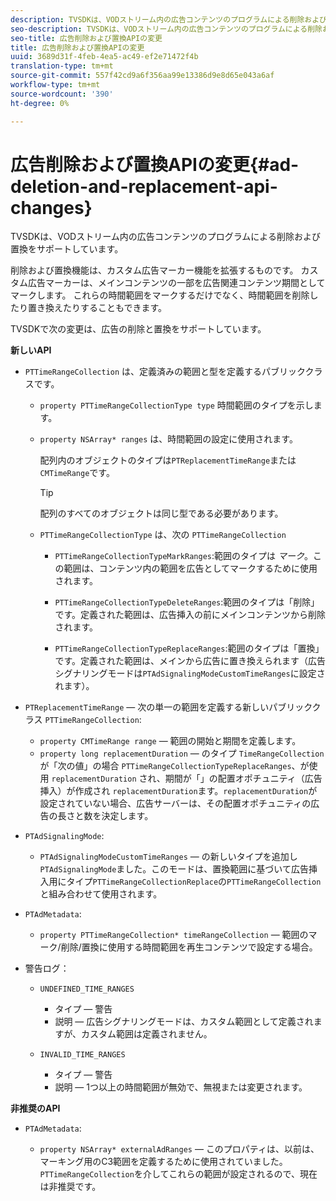 ```yaml
---
description: TVSDKは、VODストリーム内の広告コンテンツのプログラムによる削除および置換をサポートしています。
seo-description: TVSDKは、VODストリーム内の広告コンテンツのプログラムによる削除および置換をサポートしています。
seo-title: 広告削除および置換APIの変更
title: 広告削除および置換APIの変更
uuid: 3689d31f-4feb-4ea5-ac49-ef2e71472f4b
translation-type: tm+mt
source-git-commit: 557f42cd9a6f356aa99e13386d9e8d65e043a6af
workflow-type: tm+mt
source-wordcount: '390'
ht-degree: 0%

---
```



# 広告削除および置換APIの変更{#ad-deletion-and-replacement-api-changes}

TVSDKは、VODストリーム内の広告コンテンツのプログラムによる削除および置換をサポートしています。

削除および置換機能は、カスタム広告マーカー機能を拡張するものです。 カスタム広告マーカーは、メインコンテンツの一部を広告関連コンテンツ期間としてマークします。 これらの時間範囲をマークするだけでなく、時間範囲を削除したり置き換えたりすることもできます。

<!--<a id="section_7A90BFE99F1A4D908D6DDB0B49FA1199"></a>-->

TVSDKで次の変更は、広告の削除と置換をサポートしています。

**新しいAPI**

* `PTTimeRangeCollection` は、定義済みの範囲と型を定義するパブリッククラスです。

   * `property PTTimeRangeCollectionType type` 時間範囲のタイプを示します。
   * `property NSArray* ranges` は、時間範囲の設定に使用されます。

      配列内のオブジェクトのタイプは`PTReplacementTimeRange`または`CMTimeRange`です。

      >[!TIP]
      >
      >配列のすべてのオブジェクトは同じ型である必要があります。

   * `PTTimeRangeCollectionType` は、次の `PTTimeRangeCollection`

      * `PTTimeRangeCollectionTypeMarkRanges`:範囲のタイプは *マーク*。この範囲は、コンテンツ内の範囲を広告としてマークするために使用されます。

      * `PTTimeRangeCollectionTypeDeleteRanges`:範囲のタイプは「削除」です。定義された範囲は、広告挿入の前にメインコンテンツから削除されます。
      * `PTTimeRangeCollectionTypeReplaceRanges`:範囲のタイプは「置換」です。定義された範囲は、メインから広告に置き換えられます（広告シグナリングモードは`PTAdSignalingModeCustomTimeRanges`に設定されます）。

* `PTReplacementTimeRange`  — 次の単一の範囲を定義する新しいパブリッククラス `PTTimeRangeCollection`:

   * `property CMTimeRange range`  — 範囲の開始と期間を定義します。
   * `property long replacementDuration`  — のタイプ `TimeRangeCollection` が「次の値」の場合 `PTTimeRangeCollectionTypeReplaceRanges`、が使用 `replacementDuration` され、期間が「」の配置オポチュニティ（広告挿入）が作成され `replacementDuration`ます。`replacementDuration`が設定されていない場合、広告サーバーは、その配置オポチュニティの広告の長さと数を決定します。

* `PTAdSignalingMode`:

   * `PTAdSignalingModeCustomTimeRanges`  — の新しいタイプを追加し `PTAdSignalingMode`ました。このモードは、置換範囲に基づいて広告挿入用にタイプ`PTTimeRangeCollectionReplace`の`PTTimeRangeCollection`と組み合わせて使用されます。

* `PTAdMetadata`:

   * `property PTTimeRangeCollection* timeRangeCollection`  — 範囲のマーク/削除/置換に使用する時間範囲を再生コンテンツで設定する場合。

* 警告ログ：

   * `UNDEFINED_TIME_RANGES`

      * タイプ — 警告
      * 説明 — 広告シグナリングモードは、カスタム範囲として定義されますが、カスタム範囲は定義されません。
   * `INVALID_TIME_RANGES`

      * タイプ — 警告
      * 説明 — 1つ以上の時間範囲が無効で、無視または変更されます。


**非推奨のAPI**

* `PTAdMetadata`:

   * `property NSArray* externalAdRanges`  — このプロパティは、以前は、マーキング用のC3範囲を定義するために使用されていました。`PTTimeRangeCollection`を介してこれらの範囲が設定されるので、現在は非推奨です。